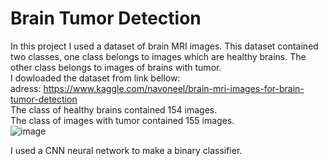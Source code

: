 # Brain Tumor Detection

In this project I used a dataset of brain MRI images. This dataset contained two classes, one class belongs to images which are healthy brains. The other class belongs to images of brains with tumor.  
I dowloaded the dataset from link bellow:  
adress: https://www.kaggle.com/navoneel/brain-mri-images-for-brain-tumor-detection  
The class of healthy brains contained 154 images.   
The class of images with tumor contained 155 images.  
![image](https://user-images.githubusercontent.com/67642255/142820589-4cd2b8f6-9284-40ba-95d5-46e3ba14b8b0.png)

I used a CNN neural network to make a binary classifier. 
